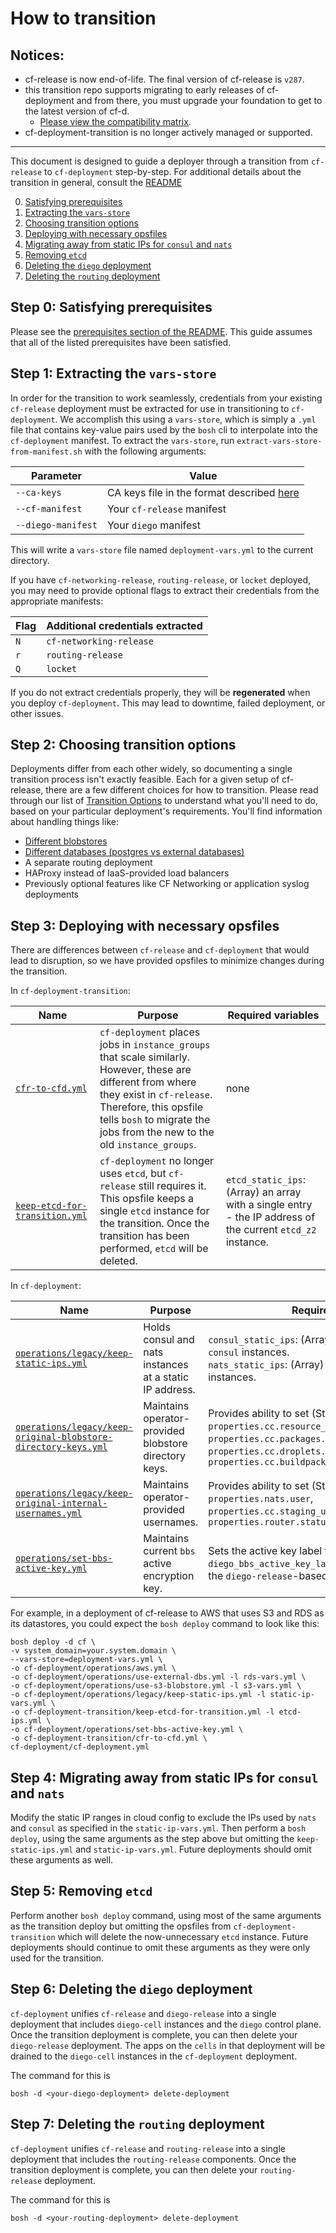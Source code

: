 # How to transition

## Notices: 
- cf-release is now end-of-life. The final version of cf-release is `v287`.
- this transition repo supports migrating to early releases of cf-deployment and from there, you must upgrade your foundation to get to the latest version of cf-d.
  - [Please view the compatibility matrix](https://github.com/cloudfoundry/cf-deployment-transition-compatibility/blob/master/transition-compatibility.csv).
- cf-deployment-transition is no longer actively managed or supported.

******************************

This document is designed
to guide a deployer
through a transition
from `cf-release` to `cf-deployment`
step-by-step.
For additional details
about the transition in general,
consult the [README](README.md)


0. [Satisfying prerequisites](#prerequisites)
1. [Extracting the `vars-store`](#vars-store-extraction)
1. [Choosing transition options](#transition-options)
1. [Deploying with necessary opsfiles](#transition-deployment)
1. [Migrating away from static IPs for `consul` and `nats`](#migrate-from-static-ips)
1. [Removing `etcd`](#remove-etcd)
1. [Deleting the `diego` deployment](#delete-diego)
1. [Deleting the `routing` deployment](#delete-routing)

## <a id="prerequisites"></a> Step 0: Satisfying prerequisites

Please see the [prerequisites section of the README](README.md#prerequisites).
This guide assumes that
all of the listed prerequisites
have been satisfied.

## <a id="vars-store-extraction"></a> Step 1: Extracting the `vars-store`

In order for the transition
to work seamlessly,
credentials from
your existing `cf-release` deployment
must be extracted
for use in transitioning to `cf-deployment`.
We accomplish this using a
`vars-store`, which is simply a `.yml` file
that contains key-value pairs
used by the `bosh` cli
to interpolate into the `cf-deployment` manifest.
To extract the `vars-store`,
run `extract-vars-store-from-manifest.sh`
with the following arguments:

| Parameter | Value |
| --- | --- |
| `--ca-keys` | CA keys file in the format described [here](README.md#ca-keys) |
| `--cf-manifest` | Your `cf-release` manifest |
| `--diego-manifest` | Your `diego` manifest |

This will write a
`vars-store` file named `deployment-vars.yml`
to the current directory.

If you have
`cf-networking-release`, `routing-release`, or `locket` deployed,
you may need to provide
optional flags
to extract their credentials
from the appropriate manifests:

| Flag | Additional credentials extracted |
| --- | --- |
| `N` | `cf-networking-release` |
| `r` | `routing-release` |
| `Q` | `locket` |

If you do not extract credentials properly,
they will be **regenerated**
when you deploy `cf-deployment`.
This may lead to downtime,
failed deployment,
or other issues.

## <a id="transition-options"></a> Step 2: Choosing transition options

Deployments differ from each other widely,
so documenting a single transition process isn't exactly feasible.
Each for a given setup of cf-release,
there are a few different choices for how to transition.
Please read through our list of [Transition Options](transition-options.md)
to understand what you'll need to do,
based on your particular deployment's requirements.
You'll find information about handling things like:
- [Different blobstores](https://github.com/cloudfoundry/cf-deployment-transition/blob/master/transition-options.md#blobstore)
- [Different databases (postgres vs external databases)](https://github.com/cloudfoundry/cf-deployment-transition/blob/master/transition-options.md#database)
- A separate routing deployment
- HAProxy instead of IaaS-provided load balancers
- Previously optional features like CF Networking or application syslog deployments

## <a id="transition-deployment"></a> Step 3: Deploying with necessary opsfiles

There are differences between
`cf-release` and `cf-deployment`
that would lead to disruption,
so we have provided opsfiles
to minimize changes during the transition.

In `cf-deployment-transition`:

| Name | Purpose | Required variables |
| --- | --- | --- |
 [`cfr-to-cfd.yml`](cfr-to-cfd.yml) |  `cf-deployment` places jobs in `instance_groups` that scale similarly.  However, these are different from where they exist in `cf-release`.  Therefore, this opsfile tells `bosh` to migrate the jobs from the new to the old `instance_groups`. | none |
| [`keep-etcd-for-transition.yml`](keep-etcd-for-transition.yml) | `cf-deployment` no longer uses `etcd`, but `cf-release` still requires it.  This opsfile keeps a single `etcd` instance for the transition.  Once the transition has been performed, `etcd` will be deleted. | `etcd_static_ips`: (Array) an array with a single entry - the IP address of the current `etcd_z2` instance. |

In `cf-deployment`:

| Name | Purpose | Required variables |
| --- | --- | --- |
| [`operations/legacy/keep-static-ips.yml`](https://github.com/cloudfoundry/cf-deployment/blob/master/operations/legacy/keep-static-ips.yml) | Holds consul and nats instances at a static IP address. | `consul_static_ips`: (Array) the IPs of the current `consul` instances.<br />`nats_static_ips`: (Array) the IPs of the current `nats` instances. |
| [`operations/legacy/keep-original-blobstore-directory-keys.yml`](https://github.com/cloudfoundry/cf-deployment/blob/master/operations/legacy/keep-original-blobstore-directory-keys.yml) | Maintains operator-provided blobstore directory keys. | Provides ability to set (String) values for `properties.cc.resource_pool.resource_directory_key`, `properties.cc.packages.app_package_directory_key`, `properties.cc.droplets.droplet_directory_key`, and `properties.cc.buildpacks.buildpack_directory_key` |
| [`operations/legacy/keep-original-internal-usernames.yml`](https://github.com/cloudfoundry/cf-deployment/blob/master/operations/legacy/keep-original-internal-usernames.yml) | Maintains operator-provided usernames. | Provides ability to set (String) values for `properties.nats.user`, `properties.cc.staging_upload_user`, `properties.router.status.user` |
| [`operations/set-bbs-active-key.yml`](https://github.com/cloudfoundry/cf-deployment/blob/master/operations/set-bbs-active-key.yml) | Maintains current `bbs` active encryption key. | Sets the active key label to the value of `diego_bbs_active_key_label`, which is extracted from the `diego-release`-based manifest in step 1. |


For example,
in a deployment of cf-release to AWS that uses S3 and RDS as its datastores,
you could expect the `bosh deploy` command to look like this:
```
bosh deploy -d cf \
-v system_domain=your.system.domain \
--vars-store=deployment-vars.yml \
-o cf-deployment/operations/aws.yml \
-o cf-deployment/operations/use-external-dbs.yml -l rds-vars.yml \
-o cf-deployment/operations/use-s3-blobstore.yml -l s3-vars.yml \
-o cf-deployment/operations/legacy/keep-static-ips.yml -l static-ip-vars.yml \
-o cf-deployment-transition/keep-etcd-for-transition.yml -l etcd-ips.yml \
-o cf-deployment/operations/set-bbs-active-key.yml \
-o cf-deployment-transition/cfr-to-cfd.yml \
cf-deployment/cf-deployment.yml
```

## <a id="migrate-from-static-ips"></a> Step 4: Migrating away from static IPs for `consul` and `nats`

Modify the static IP ranges in cloud config
to exclude the IPs used by `nats` and `consul`
as specified in the `static-ip-vars.yml`.
Then perform a `bosh deploy`,
using the same arguments as the step above
but omitting the `keep-static-ips.yml`
and `static-ip-vars.yml`.
Future deployments should omit these arguments as well.

## <a id="remove-etcd"></a> Step 5: Removing `etcd`

Perform another `bosh deploy` command,
using most of the same arguments
as the transition deploy
but omitting the opsfiles
from `cf-deployment-transition`
which will delete the now-unnecessary `etcd` instance.
Future deployments
should continue to omit these arguments
as they were only used for the transition.

## <a id="delete-diego"></a> Step 6: Deleting the `diego` deployment

`cf-deployment` unifies `cf-release` and `diego-release`
into a single deployment
that includes `diego-cell` instances
and the `diego` control plane.
Once the transition deployment
is complete,
you can then delete your `diego-release` deployment.
The apps on the `cells` in that deployment
will be drained to the `diego-cell` instances
in the `cf-deployment` deployment.

The command for this is 
```
bosh -d <your-diego-deployment> delete-deployment
```

## <a id="delete-routing"></a> Step 7: Deleting the `routing` deployment

`cf-deployment` unifies `cf-release` and `routing-release`
into a single deployment
that includes the `routing-release` components.
Once the transition deployment
is complete,
you can then delete your `routing-release` deployment.

The command for this is
```
bosh -d <your-routing-deployment> delete-deployment
```

